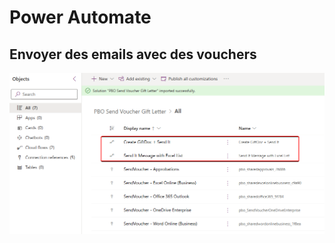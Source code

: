 # Power Automate 
## Envoyer des emails avec des vouchers

![image-20240422103050391](./assets/image-20240422103050391.png)
